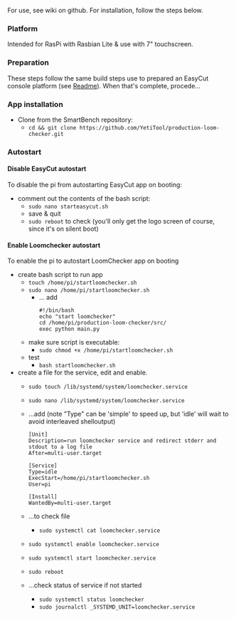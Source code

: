 For use, see wiki on github.
For installation, follow the steps below.

### Platform

Intended for RasPi with Rasbian Lite & use with 7" touchscreen.

### Preparation

These steps follow the same build steps use to prepared an EasyCut console platform (see [Readme](https://github.com/YetiTool/easycut-smartbench)). When that's complete, procede...

### App installation

* Clone from the SmartBench repository:
  * `cd && git clone https://github.com/YetiTool/production-loom-checker.git`

### Autostart

#### Disable EasyCut autostart

To disable the pi from autostarting EasyCut app on booting:
* comment out the contents of the bash script:
  * `sudo nano starteasycut.sh` 
  * save & quit
  * `sudo reboot` to check (you'll only get the logo screen of course, since it's on silent boot)

#### Enable Loomchecker autostart

To enable the pi to autostart LoomChecker app on booting
* create bash script to run app
  * `touch /home/pi/startloomchecker.sh`
  * `sudo nano /home/pi/startloomchecker.sh`
    *  ... add
       ```
       #!/bin/bash
       echo "start loomchecker"
       cd /home/pi/production-loom-checker/src/
       exec python main.py
       ```
  * make sure script is executable:
    * `sudo chmod +x /home/pi/startloomchecker.sh`
  * test
    * `bash startloomchecker.sh`
* create a file for the service, edit and enable.
  * `sudo touch /lib/systemd/system/loomchecker.service`
  * `sudo nano /lib/systemd/system/loomchecker.service`
  * ...add (note "Type" can be 'simple' to speed up, but 'idle' will wait to avoid interleaved shelloutput)
    ```
    [Unit]
    Description=run loomchecker service and redirect stderr and stdout to a log file
    After=multi-user.target

    [Service]
    Type=idle
    ExecStart=/home/pi/startloomchecker.sh
    User=pi

    [Install]
    WantedBy=multi-user.target
    ```
  * ...to check file
    * `sudo systemctl cat loomchecker.service`

  * `sudo systemctl enable loomchecker.service`
  * `sudo systemctl start loomchecker.service`
  * `sudo reboot`
  * ...check status of service if not started
    * `sudo systemctl status loomchecker`
    * `sudo journalctl _SYSTEMD_UNIT=loomchecker.service`
